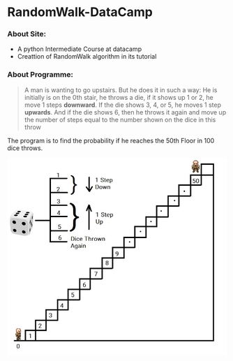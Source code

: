 # RandomWalk-DataCamp

### About Site:
- A python Intermediate Course at datacamp
- Creattion of RandomWalk algorithm in its tutorial

### About Programme:
> A man is wanting to go upstairs.
> But he does it in such a way:
> He is initially is on the 0th stair,
> he throws a die, if it shows up 1 or 2, 
> he move 1 steps **downward**.
> If the die shows 3, 4, or 5, he moves 1 step **upwards**.
> And if the die shows 6, then he throws it again and 
> move up the number of steps equal to the number shown 
> on the dice in this throw

The program is to find the probability if he reaches the 50th Floor in 100 dice throws.

![](Add_ons/info.jpg)

